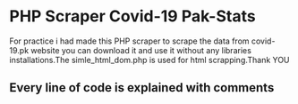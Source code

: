 # PHP Scraper Covid-19 Pak-Stats
For practice i had made this PHP scraper to scrape the data from covid-19.pk website you can download it and use it without any libraries installations.The simle_html_dom.php is used for html scrapping.Thank YOU
## Every line of code is explained with comments
